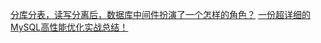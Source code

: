 [分库分表，读写分离后，数据库中间件扮演了一个怎样的角色？](http://mp.weixin.qq.com/s/MBv5qcTsz2jDLWQ7vMwazA)
[一份超详细的MySQL高性能优化实战总结！](https://mp.weixin.qq.com/s/xAzN7FpohmOwDJQyb8HhTw)